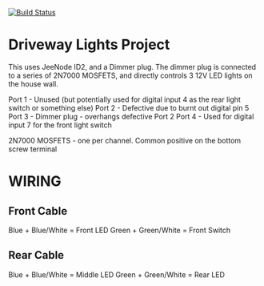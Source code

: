 [![Build Status](https://travis-ci.org/kylegordon/DrivewayLights.png?branch=master)](https://travis-ci.org/kylegordon/DrivewayLights)

Driveway Lights Project
=======================

This uses JeeNode ID2, and a Dimmer plug. The dimmer plug is connected to a series of 2N7000 MOSFETS, and directly controls 3 12V LED lights on the house wall.

Port 1 - Unused (but potentially used for digital input 4 as the rear light switch or something else)
Port 2 - Defective due to burnt out digital pin 5
Port 3 - Dimmer plug - overhangs defective Port 2
Port 4 - Used for digital input 7 for the front light switch

2N7000 MOSFETS - one per channel. Common positive on the bottom screw terminal

WIRING
======

Front Cable
-----------
Blue + Blue/White = Front LED
Green + Green/White = Front Switch

Rear Cable
----------
Blue + Blue/White = Middle LED
Green + Green/White = Rear LED
